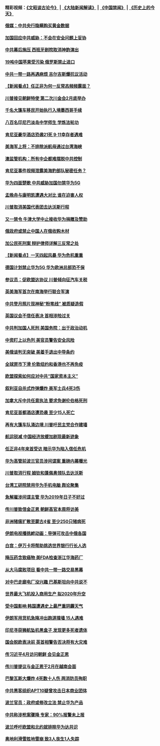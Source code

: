 #### 精彩视频：[《文昭谈古论今》](https://github.com/gfw-breaker/wenzhao/blob/master/README.md?t=01190630) | [《大陆新闻解读》](https://github.com/gfw-breaker/ntdtv-comedy/blob/master/README.md?t=01190630) | [《中国禁闻》](https://github.com/gfw-breaker/ntdtv-news/blob/master/README.md?t=01190630) | [《历史上的今天》](https://github.com/gfw-breaker/today-in-history/blob/master/README.md?t=01190630) 

#### [俄媒：中共央行隐瞒购买黄金数据](../pages/nsc418/n10986524.md?t=01190630) 

#### [加国回应中共威胁：不会在安全问题上妥协](../pages/nsc418/n10986394.md?t=01190630) 

#### [中共幕后施压 西班牙剧院取消神韵演出](../pages/nsc418/n10986035.md?t=01190630) 

#### [19吨中国苹果受污染 俄罗斯禁止进口](../pages/nsc418/n10986333.md?t=01190630) 

#### [中共一带一路再遇麻烦 吉尔吉斯爆抗议活动](../pages/nsc418/n10986292.md?t=01190630) 

#### [【新闻看点】任正非为何一反常态频频露面？](../pages/nsc418/n10986037.md?t=01190630) 

#### [川普接见朝鲜特使 第二次川金会2月底举办](../pages/nsc418/n10986216.md?t=01190630) 

#### [千名大篷车移民开始执行入境墨西哥手续](../pages/nsc418/n10986204.md?t=01190630) 

#### [八百名印尼巴淡岛中学师生 学炼法轮功](../pages/nsc418/n10985542.md?t=01190630) 

#### [肯尼亚豪华酒店恐袭21死 9·11幸存者遇难](../pages/nsc418/n10985445.md?t=01190630) 

#### [美海军上将：不排除派航母通过台湾海峡](../pages/nsc418/n10984943.md?t=01190630) 

#### [澳监管机构：所有中企都难摆脱中共控制](../pages/nsc418/n10983591.md?t=01190630) 

#### [肯尼亚事件视频泄露美海豹部队秘密任务？](../pages/nsc418/n10984543.md?t=01190630) 

#### [华为四面楚歌 中共威胁加国勿禁华为5G](../pages/nsc418/n10983787.md?t=01190630) 

#### [孟晚舟与康明凯遭遇大对比 谁在迫害人权](../pages/nsc418/n10983804.md?t=01190630) 

#### [川普取消美国代表团去达沃斯行程](../pages/nsc418/n10983718.md?t=01190630) 

#### [又一禁令 牛津大学中止接收华为捐赠及赞助](../pages/nsc418/n10983708.md?t=01190630) 

#### [俄政府或禁止中国人在俄收购木材](../pages/nsc418/n10983547.md?t=01190630) 

#### [加公民死刑案 辩护律师详解三反常之处](../pages/nsc418/n10983300.md?t=01190630) 

#### [【新闻看点】一天四起风暴 华为危机重重](../pages/nsc418/n10983081.md?t=01190630) 

#### [德国计划禁止华为5G 华为欧洲总部恐不保](../pages/nsc418/n10982951.md?t=01190630) 

#### [参议员：促欧盟达协议 川普倾向征汽车关税](../pages/nsc418/n10982456.md?t=01190630) 

#### [英美海军首次在南海举行联合军演](../pages/nsc418/n10981956.md?t=01190630) 

#### [中共登月照片现神秘“粉笔线” 被质疑造假](../pages/nsc418/n10980652.md?t=01190630) 

#### [英国议会不信任表决 首相涉险过关](../pages/nsc418/n10980536.md?t=01190630) 

#### [中共判加国人死刑 美国务院：出于政治动机](../pages/nsc418/n10980469.md?t=01190630) 

#### [中资盯上以色列 美官员警告安全风险](../pages/nsc418/n10980214.md?t=01190630) 

#### [美俄谈判无突破 美着手退出中导条约](../pages/nsc418/n10980207.md?t=01190630) 

#### [全球房市下滑 伦敦纽约和香港也不再免疫](../pages/nsc418/n10979837.md?t=01190630) 

#### [欧盟探索如何应对中共“国家资本主义”](../pages/nsc418/n10979979.md?t=01190630) 

#### [叙利亚自杀式炸弹爆炸 美军士兵4死3伤](../pages/nsc418/n10979913.md?t=01190630) 

#### [加拿大斥中共任意执法 要求免谢伦伯格死刑](../pages/nsc418/n10979429.md?t=01190630) 

#### [肯尼亚首都酒店遭恐袭 至少15人死亡](../pages/nsc418/n10978342.md?t=01190630) 

#### [再有大篷车队涌边境 川普吁民主党合作建墙](../pages/nsc418/n10978161.md?t=01190630) 

#### [航运锐减 中国经济放缓加剧现最新迹象](../pages/nsc418/n10978088.md?t=01190630) 

#### [任正非4年来首受访 暗示华为陷入信任危机](../pages/nsc418/n10977688.md?t=01190630) 

#### [华为高管前波兰官员涉间谍案 重磅内幕曝光](../pages/nsc418/n10978092.md?t=01190630) 

#### [川普取消行程 姆钦和蓬佩奥领队去达沃斯](../pages/nsc418/n10977828.md?t=01190630) 

#### [台湾工研院禁用华为手机电脑 舆论聚集](../pages/nsc418/n10977350.md?t=01190630) 

#### [急解雇涉间谍主管 华为2019年日子不好过](../pages/nsc418/n10976038.md?t=01190630) 

#### [传川普致信金正恩 朝鲜高官本周将访美](../pages/nsc418/n10976756.md?t=01190630) 

#### [非洲猪瘟扩散至蒙古4省 至少250只猪病死](../pages/nsc418/n10976120.md?t=01190630) 

#### [伊朗电视播挑衅动画：导弹可攻击中俄各国](../pages/nsc418/n10976504.md?t=01190630) 

#### [白宫：伊万卡将帮助挑选世界银行行长人选](../pages/nsc418/n10976053.md?t=01190630) 

#### [降压药含致癌物 美FDA检查浙江华海药厂](../pages/nsc418/n10975949.md?t=01190630) 

#### [从大马腐败项目 看中共一带一路交易黑幕](../pages/nsc418/n10975091.md?t=01190630) 

#### [对中巴走廊电厂没兴趣 巴基斯坦向中共说不](../pages/nsc418/n10975898.md?t=01190630) 

#### [世界最大飞机投入商用生产 拟2020年升空](../pages/nsc418/n10975188.md?t=01190630) 

#### [受中国影响 韩国遭遇史上最严重阴霾天气](../pages/nsc418/n10974564.md?t=01190630) 

#### [伊朗军用货机急降冲出跑道撞墙 15人遇难](../pages/nsc418/n10974806.md?t=01190630) 

#### [印尼寻获狮航坠机黑盒子 发现更多死者遗体](../pages/nsc418/n10974514.md?t=01190630) 

#### [国会脱欧表决前 英首相警告否决将有大灾难](../pages/nsc418/n10974483.md?t=01190630) 

#### [传习近平4月访问朝鲜 会见金正恩](../pages/nsc418/n10974482.md?t=01190630) 

#### [传川普提议与金正恩于2月在越南会面](../pages/nsc418/n10974214.md?t=01190630) 

#### [巴黎瓦斯大爆炸 4死数十人伤 两消防员殉职](../pages/nsc418/n10973956.md?t=01190630) 

#### [中共黑客组织APT10疑曾攻击日本商业团体](../pages/nsc418/n10973309.md?t=01190630) 

#### [波兰官员：政府或修改立法 禁止华为产品](../pages/nsc418/n10973119.md?t=01190630) 

#### [中共称涉枪案骤降 专家：90%报警未上报](../pages/nsc418/n10972910.md?t=01190630) 

#### [波兰呼吁欧盟和北约就排除华为达共识](../pages/nsc418/n10972945.md?t=01190630) 

#### [奥地利滑雪胜地雪崩 致3人丧生1人失踪](../pages/nsc418/n10972686.md?t=01190630) 

